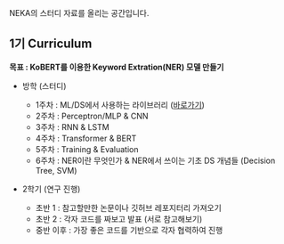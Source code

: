 
NEKA의 스터디 자료를 올리는 공간입니다.

## 1기 Curriculum

<B> 목표 : KoBERT를 이용한 Keyword Extration(NER) 모델 만들기 </B> 

* 방학 (스터디)
  * 1주차 : ML/DS에서 사용하는 라이브러리 ([바로가기](https://github.com/gachonNEKA/studynote/blob/main/lecture/NEKA_1%EC%A3%BC%EC%B0%A8.pdf))
  * 2주차 : Perceptron/MLP & CNN
  * 3주차 : RNN & LSTM
  * 4주차 : Transformer & BERT
  * 5주차 : Training & Evaluation
  * 6주차 : NER이란 무엇인가 & NER에서 쓰이는 기초 DS 개념들 (Decision Tree, SVM)
    
* 2학기 (연구 진행)
  * 초반 1 : 참고할만한 논문이나 깃허브 레포지터리 가져오기
  * 초반 2 : 각자 코드를 짜보고 발표 (서로 참고해보기)
  * 중반 이후 : 가장 좋은 코드를 기반으로 각자 협력하여 진행

